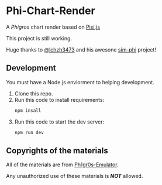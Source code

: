 # Phi-Chart-Render

A *Phigros* chart render based on [Pixi.js](https://pixijs.com)

This project is still working.

Huge thanks to [@lchzh3473](https://github.com/lchzh3473) and his awesone [sim-phi](https://github.com/lchzh3473/sim-phi) project!

## Development

You must have a Node.js enviorment to helping development.

1. Clone this repo.
2. Run this code to install requirements:
    ```bash
    npm insall
    ```
3. Run this code to start the dev server:
    ```bash
    npm run dev
    ```

## Copyrights of the materials

All of the materials are from [Ph1gr0s-Emulator](https://github.com/MisaWorkGroup/Ph1gr0s-Emulator).

Any unauthorized use of these materials is __*NOT*__ allowed.